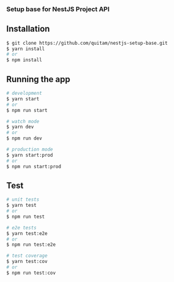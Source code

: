 ### Setup base for NestJS Project API

## Installation

```bash
$ git clone https://github.com/quitam/nestjs-setup-base.git
$ yarn install
# or
$ npm install
```

## Running the app

```bash
# development
$ yarn start
# or
$ npm run start

# watch mode
$ yarn dev
# or
$ npm run dev

# production mode
$ yarn start:prod
# or
$ npm run start:prod
```

## Test

```bash
# unit tests
$ yarn test
# or
$ npm run test

# e2e tests
$ yarn test:e2e
# or
$ npm run test:e2e

# test coverage
$ yarn test:cov
# or
$ npm run test:cov
```
